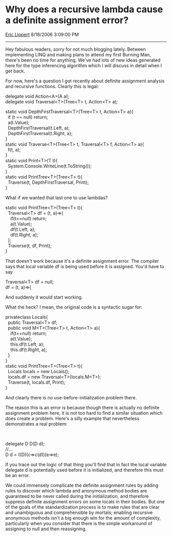<div id="page">

# Why does a recursive lambda cause a definite assignment error?

[Eric Lippert](https://social.msdn.microsoft.com/profile/Eric%20Lippert) 8/18/2006 3:09:00 PM

-----

<div id="content">

<div class="mine">

Hey fabulous readers, sorry for not much blogging lately. Between implementing LINQ and making plans to attend my first Burning Man, there's been no time for anything. We've had lots of new ideas generated here for the type inferencing algorithm which I will discuss in detail when I get back.

For now, here's a question I got recently about definite assignment analysis and recursive functions. Clearly this is legal:

<span class="code">delegate void Action\<A\>(A a);  
delegate void Traversal\<T\>(Tree\<T\> t, Action\<T\> a);  
  
static void DepthFirstTraversal\<T\>(Tree\<T\> t, Action\<T\> a){  
  if (t == null) return;  
  a(t.Value);  
</span><span class="code">  DepthFirstTraversal(t.Left, a);  
  DepthFirstTraversal(t.Right, a);  
}  
static void Traverse\<T\>(Tree\<T\> t, Traversal\<T\> f, Action\<T\> a){  
  f(t, a);  
}  
static void Print\<T\>(T t){  
  System.Console.WriteLine(t.ToString());  
}  
static void PrintTree\<T\>(Tree\<T\> t){  
  Traverse(t, DepthFirstTraversal, Print);  
}  
</span>

What if we wanted that last one to use lambdas?

<span class="code">static void PrintTree\<T\>(Tree\<T\> t){  
  Traversal\<T\> df = (t, a)=\>{  
    if(t==null) return;  
    a(t.Value);  
    df(t.Left, a);  
    df(t.Right, a);  
  };  
  Traverse(t, df, Print);  
}  
</span>

That doesn't work because it's a definite assignment error. The compiler says that local variable df is being used before it is assigned. You'd have to say

<span class="code">Traversal\<T\> df = null;  
df = (t, a)=\>{  
</span>

And suddenly it would start working.

What the heck? I mean, the original code is a syntactic sugar for:

<span class="code">privateclass Locals{  
  public Traversal\<T\> df;  
  public void M\<T\>(Tree\<T\> t, Action\<T\> a){  
    if(t==null) return;  
    a(t.Value);  
    this.df(t.Left, a);  
    this.df(t.Right, a);  
  }  
}  
</span><span class="code"><span class="code">static void PrintTree\<T\>(Tree\<T\> t){  
</span>  Locals locals = new Locals();  
  locals.df = new Traversal\<T\>(locals.M\<T\>);  
  Traverse(t, locals.df, Print);  
}  
</span>

And clearly there is no use-before-initialization problem there.

The reason this is an error is because though there is actually no definite assignment problem here, it is not too hard to find a similar situation which does create a problem. Here's a silly example that nevertheless demonstrates a real problem:

 

<span class="code">delegate D D(D d);  
//...  
D d = ((D)(c=\>c(d))(e=\>e); </span>

If you trace out the logic of that thing you'll find that in fact the local variable delegate d is potentially used before it is initialized, and therefore this must be an error.

We could immensely complicate the definite assignment rules by adding rules to discover which lambda and anonymous method bodies are guaranteed to be never called during the initialization, and therefore suppress definite assignment errors on some locals in their bodies. But one of the goals of the standardization process is to make rules that are clear and unambiguous and comprehensible by mortals; enabling recursive anonymous methods isn't a big enough win for the amount of complexity, particularly when you consider that there is the simple workaround of assigning to null and then reassigning.

</div>

</div>

</div>

